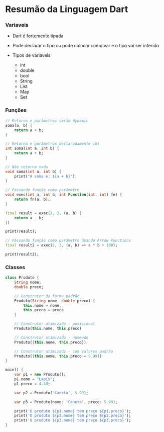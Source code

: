 # Resumão da Linguagem Dart

### Variaveis

- Dart é fortemente tipada
- Pode declarar o tipo ou pode colocar como var e o tipo vai ser inferido

- Tipos de váriaveis
    - int 
    - double
    - bool
    - String
    - List
    - Map
    - Set

### Funções

```dart
// Retorno e parâmetros serão dynamic
soma(a, b) {
    return a + b;
}

// Retorno e parâmetros declaradamente int
int soma(int a, int b) {
    return a + b;
}

// Não retorna nada
void soma(int a, int b) {
    print("A soma é: ${a + b}");
}

// Passando função como parâmetro
void exec(int a, int b, int Function(int, int) fn) {
    return fn(a, b);
}

final result = exec(2, 3, (a, b) {
    return a - b;
})

print(result);

// Passando função como parâmetro usando Arrow Functions
final result2 = exec(2, 3, (a, b) => a * b + 100);

print(result2);
```

### Classes

```dart
class Produto {
    String nome;
    double preco;

    // Construtor da forma padrão
    Produto(String nome, double preco) {
        this.nome = nome,
        this.preco = preco
    }

    // Construtor otimizado - posicional
    Produto(this.nome, this.preco)

    // Construtor otimizado - nomeado
    Produto({this.nome, this.preco})

    // Construtor otimizado - com valores padrão
    Produto({this.nome, this.preco = 9.99})
}

main() {
    var p1 = new Produto();
    p1.nome = "Lapis";
    p1.preco = 4.49;

    var p2 = Produto('Caneta', 5.99);

    var p3 = Produto(nome: 'Caneta', preco: 5.99);

    print('O produto ${p1.nome} tem preço ${p1.preco}');
    print('O produto ${p2.nome} tem preço ${p2.preco}');
    print('O produto ${p3.nome} tem preço ${p3.preco}');
}
```